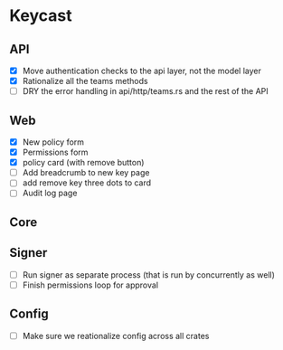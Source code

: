 # Keycast

## API

- [X] Move authentication checks to the api layer, not the model layer
- [X] Rationalize all the teams methods
- [ ] DRY the error handling in api/http/teams.rs and the rest of the API

## Web

- [X] New policy form
- [X] Permissions form
- [X] policy card (with remove button)
- [ ] Add breadcrumb to new key page
- [ ] add remove key three dots to card
- [ ] Audit log page

## Core

## Signer
- [ ] Run signer as separate process (that is run by concurrently as well)
- [ ] Finish permissions loop for approval

## Config
- [ ] Make sure we reationalize config across all crates
